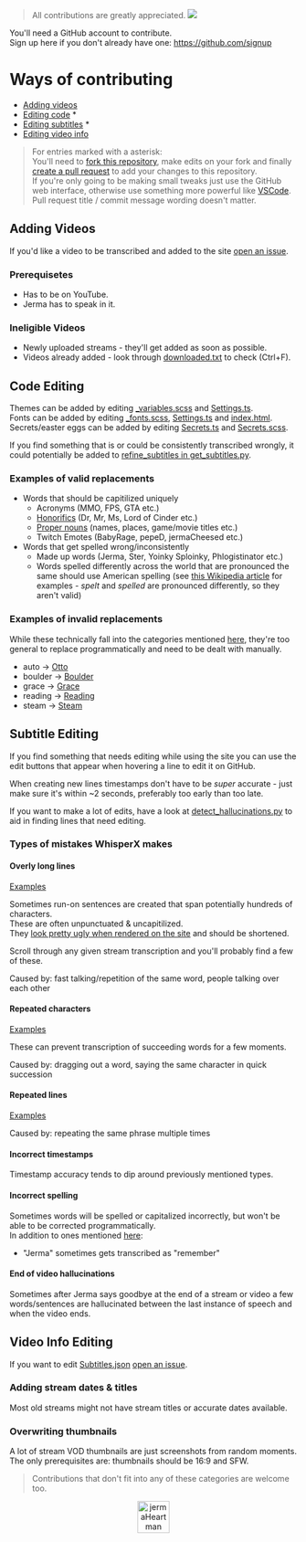 > All contributions are greatly appreciated. ![](https://i.imgur.com/WTZj4Yu.png)

You'll need a GitHub account to contribute.  
Sign up here if you don't already have one: https://github.com/signup

# Ways of contributing

- [Adding videos](#adding-videos)
- [Editing code](#code-editing) *
- [Editing subtitles](#subtitle-editing) *
- [Editing video info](#video-info-editing)

> For entries marked with a asterisk:  
> You'll need to [fork this repository](https://docs.github.com/en/pull-requests/collaborating-with-pull-requests/working-with-forks/fork-a-repo), make edits on your fork and finally [create a pull request](https://docs.github.com/en/pull-requests/collaborating-with-pull-requests/proposing-changes-to-your-work-with-pull-requests/creating-a-pull-request-from-a-fork) to add your changes to this repository.  
> If you're only going to be making small tweaks just use the GitHub web interface, otherwise use something more powerful like [VSCode](https://code.visualstudio.com/download).  
> Pull request title / commit message wording doesn't matter.

## Adding Videos

If you'd like a video to be transcribed and added to the site [open an issue](https://github.com/JermaSites/Jerma-Subtitle-Search/issues/new?template=video-addition.yml).

### Prerequisetes

- Has to be on YouTube.
- Jerma has to speak in it.

### Ineligible Videos

- Newly uploaded streams - they'll get added as soon as possible.
- Videos already added - look through [downloaded.txt](/src/scripts/get_subtitles/downloaded.txt) to check (Ctrl+F).

## Code Editing

Themes can be added by editing [_variables.scss](/src/styles/_variables.scss) and [Settings.ts](/src/components/Settings.ts#L96).  
Fonts can be added by editing [_fonts.scss](/src/styles/_fonts.scss), [Settings.ts](/src/components/Settings.ts#L102) and [index.html](/index.html#L17).  
Secrets/easter eggs can be added by editing [Secrets.ts](/src/components/Secrets.ts) and [Secrets.scss](/src/styles/Secrets.scss).

If you find something that is or could be consistently transcribed wrongly, it could potentially be added to [refine_subtitles in get_subtitles.py](/src/scripts/get_subtitles/get_subtitles.py#200).

### Examples of valid replacements

- Words that should be capitilized uniquely
    - Acronyms (MMO, FPS, GTA etc.)
    - [Honorifics](https://en.wikipedia.org/wiki/English_honorifics) (Dr, Mr, Ms, Lord of Cinder etc.)
    - [Proper nouns](https://en.wikipedia.org/wiki/Proper_noun) (names, places, game/movie titles etc.)
    - Twitch Emotes (BabyRage, pepeD, jermaCheesed etc.)
- Words that get spelled wrong/inconsistently
    - Made up words (Jerma, Ster, Yoinky Sploinky, Phlogistinator etc.)
    - Words spelled differently across the world that are pronounced the same should use American spelling (see [this Wikipedia article](https://en.wikipedia.org/wiki/Wikipedia:List_of_spelling_variants) for examples - *spelt* and *spelled* are pronounced differently, so they aren't valid)

### Examples of invalid replacements

While these technically fall into the categories mentioned [here](#examples-of-valid-replacements), they're too general to replace programmatically and need to be dealt with manually.

- auto -> [Otto](https://www.youtube.com/watch?v=aXSdCYQOuW0)
- boulder -> [Boulder](https://en.wikipedia.org/wiki/Boulder,_Colorado)
- grace -> [Grace](https://en.wikipedia.org/wiki/Grace_(given_name))
- reading -> [Reading](https://en.wikipedia.org/wiki/Reading,_Berkshire)
- steam -> [Steam](https://store.steampowered.com)

## Subtitle Editing

If you find something that needs editing while using the site you can use the edit buttons that appear when hovering a line to edit it on GitHub.

When creating new lines timestamps don't have to be *super* accurate - just make sure it's within ~2 seconds, preferably too early than too late.

If you want to make a lot of edits, have a look at [detect_hallucinations.py](/src/scripts/detect_hallucinations.py) to aid in finding lines that need editing.

### Types of mistakes WhisperX makes

#### Overly long lines

[Examples](https://github.com/JermaSites/Jerma-Subtitle-Search/commit/d630649d50f6549a12c1ddb5fa5b3fcbac2f2526)

Sometimes run-on sentences are created that span potentially hundreds of characters.   
These are often unpunctuated & uncapitilized.  
They [look pretty ugly when rendered on the site](https://i.imgur.com/qiDOOSj.png) and should be shortened.

Scroll through any given stream transcription and you'll probably find a few of these.

Caused by: fast talking/repetition of the same word, people talking over each other

#### Repeated characters

[Examples](https://github.com/JermaSites/Jerma-Subtitle-Search/commit/a9478146b8106f4df8b06d9216784222710160a3)

These can prevent transcription of succeeding words for a few moments. 

Caused by: dragging out a word, saying the same character in quick succession

#### Repeated lines

[Examples](https://github.com/JermaSites/Jerma-Subtitle-Search/commit/a42064082fb060780b8b9a30f95c6c62acb22e87)

Caused by: repeating the same phrase multiple times

#### Incorrect timestamps

Timestamp accuracy tends to dip around previously mentioned types.  

#### Incorrect spelling

Sometimes words will be spelled or capitalized incorrectly, but won't be able to be corrected programmatically.  
In addition to ones mentioned [here](#examples-of-invalid-replacements):

- "Jerma" sometimes gets transcribed as "remember"

#### End of video hallucinations

Sometimes after Jerma says goodbye at the end of a stream or video a few words/sentences are hallucinated between the last instance of speech and when the video ends.

## Video Info Editing

If you want to edit [Subtitles.json](https://subtitlefiles.jerma.io/file/jerma-subtitles/Subtitles.json) [open an issue](https://github.com/JermaSites/Jerma-Subtitle-Search/issues/new?template=video-info-edit-request.yml).

### Adding stream dates & titles

Most old streams might not have stream titles or accurate dates available.

### Overwriting thumbnails

A lot of stream VOD thumbnails are just screenshots from random moments.  
The only prerequisites are: thumbnails should be 16:9 and SFW.

> Contributions that don't fit into any of these categories are welcome too.

<p align='center'>
    <picture>
        <img src='https://i.imgur.com/BRlWR4g.png' alt='jermaHeartman Emote' width='56' height='56' />
    </picture>
</p>
